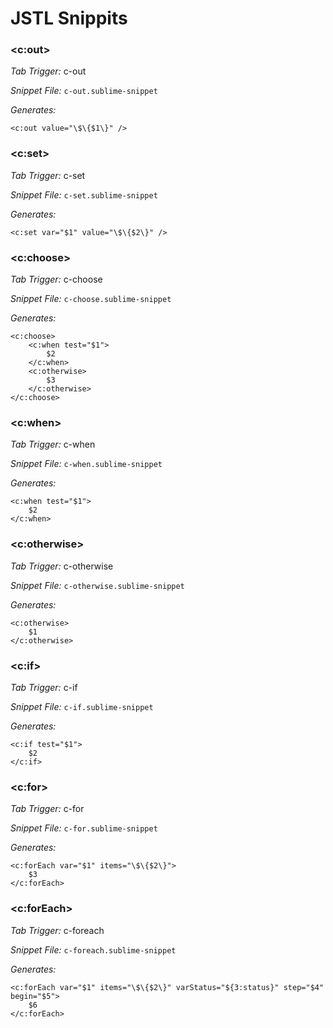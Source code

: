 JSTL Snippits
=======================

### <c:out>

*Tab Trigger:* c-out

*Snippet File:* `c-out.sublime-snippet`

*Generates:*

    <c:out value="\$\{$1\}" />


### <c:set>

*Tab Trigger:* c-set

*Snippet File:* `c-set.sublime-snippet`

*Generates:*

    <c:set var="$1" value="\$\{$2\}" />


### <c:choose>

*Tab Trigger:* c-choose

*Snippet File:* `c-choose.sublime-snippet`

*Generates:*

    <c:choose>
        <c:when test="$1">
            $2
        </c:when>
        <c:otherwise>
            $3
        </c:otherwise>
    </c:choose>


### <c:when>

*Tab Trigger:* c-when

*Snippet File:* `c-when.sublime-snippet`

*Generates:*

    <c:when test="$1">
        $2
    </c:when>


### <c:otherwise>

*Tab Trigger:* c-otherwise

*Snippet File:* `c-otherwise.sublime-snippet`

*Generates:*

    <c:otherwise>
        $1
    </c:otherwise>


### <c:if>

*Tab Trigger:* c-if

*Snippet File:* `c-if.sublime-snippet`

*Generates:*

    <c:if test="$1">
        $2
    </c:if>


### <c:for>

*Tab Trigger:* c-for

*Snippet File:* `c-for.sublime-snippet`

*Generates:*

    <c:forEach var="$1" items="\$\{$2\}">
        $3
    </c:forEach>


### <c:forEach>

*Tab Trigger:* c-foreach

*Snippet File:* `c-foreach.sublime-snippet`

*Generates:*

    <c:forEach var="$1" items="\$\{$2\}" varStatus="${3:status}" step="$4" begin="$5">
        $6
    </c:forEach>
